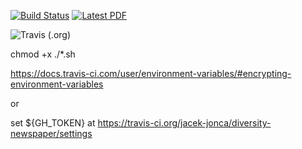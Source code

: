 [![Build Status](https://img.shields.io/travis/jacek-jonca/diversity-newspaper?style=for-the-badge)](https://travis-ci.org/jacek-jonca/diversity-newspaper) [![Latest PDF](https://img.shields.io/badge/Diversity-Statement-latest-purple.svg)](https://docs.google.com/viewer?url=https://github.com/jacek-jonca/diversity-newspaper/raw/master/diversity.pdf)

![Travis (.org)](https://img.shields.io/travis/jacek-jonca/diversity-newspaper?style=for-the-badge)

chmod +x ./*.sh

https://docs.travis-ci.com/user/environment-variables/#encrypting-environment-variables

or

set ${GH_TOKEN} at https://travis-ci.org/jacek-jonca/diversity-newspaper/settings

